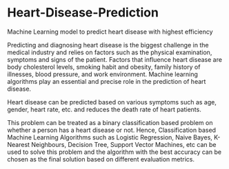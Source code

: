 # Heart-Disease-Prediction
Machine Learning model to predict heart disease with highest efficiency

Predicting and diagnosing heart disease is the biggest challenge in the medical industry and relies on factors such as the physical examination, symptoms and signs of the patient. Factors that influence heart disease are body cholesterol levels, smoking habit and obesity, family history of illnesses, blood pressure, and work environment. Machine learning algorithms play an essential and precise role in the prediction of heart disease.

Heart disease can be predicted based on various symptoms such as age, gender, heart rate, etc. and reduces the death rate of heart patients.

This problem can be treated as a binary classification based problem on whether a person has a heart disease or not. Hence, Classification based Machine Learning Algorithms such as Logistic Regression, Naive Bayes, K-Nearest Neighbours, Decision Tree, Support Vector Machines, etc can be used to solve this problem and the algorithm with the best accuracy can be chosen as the final solution based on different evaluation metrics.
